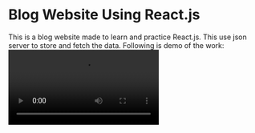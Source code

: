 # Blog Website Using React.js
This is a blog website made to learn and practice React.js. This use json server to store and fetch the data.
Following is demo of the work:</br>
![video](https://github.com/Debdut0122/blog/blob/master/blog/public/Screencast%20from%2015-04-23%2011:05:19%20AM%20IST.webm)
